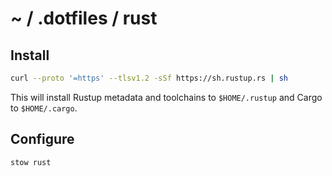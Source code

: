 # ~ / .dotfiles / rust

## Install

```sh
curl --proto '=https' --tlsv1.2 -sSf https://sh.rustup.rs | sh
```

This will install Rustup metadata and toolchains to `$HOME/.rustup` and Cargo to
`$HOME/.cargo`.

## Configure

```sh
stow rust
```
